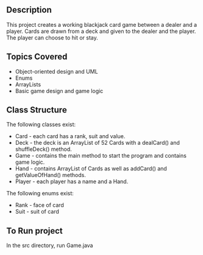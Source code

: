 ## Description

This project creates a working blackjack card game between a dealer and a player.  Cards are drawn from a deck and given to the dealer and the player. The player can choose to hit or stay.

## Topics Covered

* Object-oriented design and UML
* Enums
* ArrayLists
* Basic game design and game logic


## Class Structure

The following classes exist:
* Card - each card has a rank, suit and value.
* Deck - the deck is an ArrayList of 52 Cards with a dealCard() and shuffleDeck() method.
* Game - contains the main method to start the program and contains game logic.
* Hand - contains ArrayList of Cards as well as addCard() and getValueOfHand() methods.
* Player - each player has a name and a Hand. 

The following enums exist:
* Rank - face of card
* Suit - suit of card

## To Run project

In the src directory, run Game.java